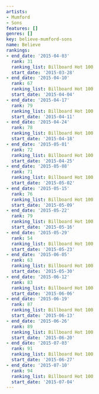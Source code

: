 ```yaml
---
artists:
- Mumford
- Sons
features: []
genres: []
key: believe-mumford-sons
name: Believe
rankings:
- end_date: '2015-04-03'
  rank: 31
  ranking_list: Billboard Hot 100
  start_date: '2015-03-28'
- end_date: '2015-04-10'
  rank: 67
  ranking_list: Billboard Hot 100
  start_date: '2015-04-04'
- end_date: '2015-04-17'
  rank: 79
  ranking_list: Billboard Hot 100
  start_date: '2015-04-11'
- end_date: '2015-04-24'
  rank: 78
  ranking_list: Billboard Hot 100
  start_date: '2015-04-18'
- end_date: '2015-05-01'
  rank: 72
  ranking_list: Billboard Hot 100
  start_date: '2015-04-25'
- end_date: '2015-05-08'
  rank: 71
  ranking_list: Billboard Hot 100
  start_date: '2015-05-02'
- end_date: '2015-05-15'
  rank: 76
  ranking_list: Billboard Hot 100
  start_date: '2015-05-09'
- end_date: '2015-05-22'
  rank: 79
  ranking_list: Billboard Hot 100
  start_date: '2015-05-16'
- end_date: '2015-05-29'
  rank: 54
  ranking_list: Billboard Hot 100
  start_date: '2015-05-23'
- end_date: '2015-06-05'
  rank: 63
  ranking_list: Billboard Hot 100
  start_date: '2015-05-30'
- end_date: '2015-06-12'
  rank: 83
  ranking_list: Billboard Hot 100
  start_date: '2015-06-06'
- end_date: '2015-06-19'
  rank: 87
  ranking_list: Billboard Hot 100
  start_date: '2015-06-13'
- end_date: '2015-06-26'
  rank: 89
  ranking_list: Billboard Hot 100
  start_date: '2015-06-20'
- end_date: '2015-07-03'
  rank: 91
  ranking_list: Billboard Hot 100
  start_date: '2015-06-27'
- end_date: '2015-07-10'
  rank: 94
  ranking_list: Billboard Hot 100
  start_date: '2015-07-04'
---
```


